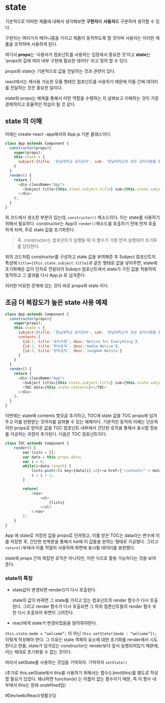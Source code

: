 # state
기본적으로 어떠한 제품에 대해서 생각해보면
**구현자**와 **사용자**로 구분하여 생각할 수 있다.

구현자는 여러가지 메커니즘을 가지고 제품이 동작하도록 할 것이며 사용자는 이러한 제품을 조작하며 사용하게 된다.

여기서 **props**는 ‘사용자가 컴포넌트를 사용하는 입장에서 중요한 것’이고
**state**는 ‘props의 값에 따라 내부 구현에 필요한 데이터’ 라고 정의 할 수 있다.


props와 state는 기본적으로 값을 전달하는 것과 관련이 있다.

react에서는 재사용 가능한 모듈 형태인 컴포넌트를 사용하기 때문에 이들 간에 데이터를 전달하는 것은 중요한 일이다.

state와 props는 예제를 통해서 어떤 역할을 수행하는 지 살펴보고 이해하는 것이 가장 경제적이고 효율적인 학습이 될 것 같다.

## state 의 이해

아래는 create-react -app에서의 App.js 기본 클래스이다.
```javascript
class App extends Component {
  constructor(props){
    super(props);
    this.state = {
      subject:{title: '한남대학교 공지모아', sub: '한남대학교의 모든 공지사항을 한 페이지에서 확인하자~'}
    }
  }
  render() {
    return (
      <div className="App">
        <Subject title={this.state.subject.title} sub={this.state.subject.sub}></Subject>
      </div>
    );
  }
}

```

위 코드에서 생소한 부분이 있는데,
`constructor()` 메소드이다. 이는 state를 사용하기 위해서 필요하다.
constructor는 App이 `render()`메소드를 호출하기 전에 먼저 호출하게 되며, 주로 state 값을 초기화한다.  
> 즉, constructor는 컴포넌트가 실행될 때 이 함수가 가장 먼저 실행되어 초기화를 담당한다.  

위의 코드처럼 constructor를 구성하고 state 값을 부여해준 후 Subject 컴포넌트의 특성에 `title={this.state.subject.title}`과 같은 형태로 값을 넣어주면, state에 초기화해둔 값이 인자로 전달되어 Subejct 컴포넌트에서 state가 가진 값을 적용하여 동작하고 그 결과를 다시 App.js 로 넘겨준다.

이러한 미묘한 관계에 있는 것이 바로 props와 state 이다.


## 조금 더 복잡도가 높은 state 사용 예제

```javascript
class App extends Component {
  constructor(props){
    super(props);
    this.state = {
      subject:{title: '한남대학교 공지모아', sub: '한남대학교의 모든 공지사항을 한 페이지에서 확인하자~'},
      contents:[
        {id:1, title:'공지사항', desc:'Notice for Everything'},
        {id:2, title:'학사공지', desc:'HakSa Notice'},
        {id:3, title:'장학공지', desc:'JangHak Notice'}
      ]
    }
  }
  render() {
    return (
      <div className="App">
        <Subject title={this.state.subject.title} sub={this.state.subject.sub}></Subject>
        <TOC data={this.state.contents}></TOC>
      </div>
    );
  }
}

```

이번에는 state에 contents 항모글 추가하고, TOC에 state 값을 TOC props에 넘겨주고 이를 반환받는 것까지를 살펴볼 수 있는 예제이다.
기본적인 동작의 이해는 단순하지만 props로 받아온 값을 TOC 컴포넌트 내부에서 간단한 로직을 통해서 표시할 정보를 가공하는 과정이 추가된다. 다음은 TOC 컴포넌트이다.

```javascript
class TOC extends Component {
    render() {
        var lists = [];
        var data = this.props.data;
        var i = 0;
        while(i<data.length) {
            lists.push(<li key={data[i].id}><a href={"/content/" + data[i].id}>{data[i].title}</a></li>);
            i = i + 1;
        }

        return(
            <nav>
                <ul>
                    {lists}
                </ul>
            </nav>
        );
    }
}

```


App 에 state로 저장된 값을 props로 던져줬고, 이를 받은 TOC는 data라는 변수에 이를 저장한 후, 간단한 반복문을 통해서 list에 이 값들을 원하는 형태로 가공했다. 그리고
`return()`부에서 이를 적절히 사용하여 화면에 표시될 데이터를 표현했다.

state와 props 간의 복잡한 로직은 아니지만, 이런 식으로 활용 가능하다는 것을 보여준다.


### state의 특징

* state값이 변경되면 render()가 다시 호출된다.
  
  state의 값이 바뀌면 그 state를 가지고 있는 컴포넌트의 render 함수가 다시 호출된다. 그리고 render 함수가 다시 호출되면 그 하위 컴폰넌트들의 render 함수 또한 다시 호출되어 화면이 그려진다.

* react에게 state가 변경되었음을 알려줘야한다.

`this.state.mode = “welcome”;` 이 아닌
`this.setState({mode : “welcome”});` 이렇게 작성해야 한다.
그 이유는 state 객체의 요소에 대한 초기화를 render에서 시도한다고 한들, state가 담겨있는 constructor는 render보다 앞서 실행되어있기 때문에, 이는 제대로 초기화될 수 없는 것이다. 

따라서 setState를 사용하는 것임을 기억하자. 
기억하자 `setState()`

(추가로 this.setState에서 this를 사용하기 위해서는 함수().bind(this)를 별도로 작성할 필요가 있었다. 왜냐하면 function(e) 는 이름이 없는 함수이기 때문, 즉 이 함수 내부에서 this는 원래 undefined임)
  





#Dev/web/React/생활코딩
